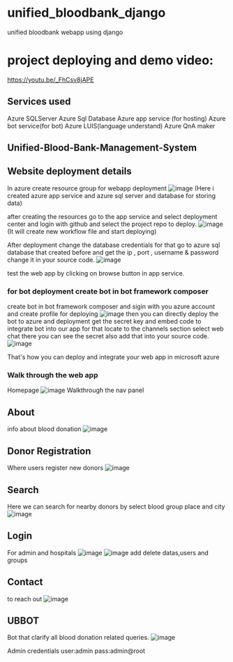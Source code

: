 # unified_bloodbank_django
unified bloodbank webapp using django

# project deploying and demo video:
https://youtu.be/_FhCsv8jAPE

## Services used
Azure SQLServer
Azure Sql Database
Azure app service (for hosting)
Azure bot service(for bot)
Azure LUIS(language understand)
Azure QnA maker

## Unified-Blood-Bank-Management-System
## Website deployment details
In azure create resource group for webapp deployment 
![image](https://user-images.githubusercontent.com/39452651/168438978-5a750c7f-082f-4713-a2a0-cd3381ddf9cc.png)
(Here i created azure app service and azure sql server and database for storing data)

after creating the resources go to the app service and select deployment center and login with github and select the project repo to deploy.
![image](https://user-images.githubusercontent.com/39452651/168439122-050a4554-c7bd-4275-b55a-462502969c4d.png)
(It will create new workflow file and start deploying)

After deployment change the database credentials for that go to azure sql database that created before and get the ip , port , username & password change it in your source code.
![image](https://user-images.githubusercontent.com/39452651/168439253-0d737be5-4bbc-4c23-8777-a7c6c4db6c3c.png)

test the web app by clicking on browse button in app service.
### for bot deployment create bot in bot framework composer
create bot in bot framework composer and sigin with you azure account and create profile for deploying
![image](https://user-images.githubusercontent.com/39452651/168439319-ed3a0596-ffe9-4051-9965-6632919310fe.png)
then you can directly deploy the bot to azure and deployment get the secret key and embed code to integrate bot into our app for that locate to the channels section select web chat there you can see the secret also add that into your source code.
![image](https://user-images.githubusercontent.com/39452651/168439464-e9f11f81-11ac-47a6-a29c-a4baf472203b.png)

That's how you can deploy and integrate your web app in microsoft azure

### Walk through the web app
Homepage
![image](https://user-images.githubusercontent.com/39452651/167288621-d187d47a-1d66-485b-ad84-58c31a5b105e.png)
Walkthrough the nav panel
## About
info about blood donation
![image](https://user-images.githubusercontent.com/39452651/167288703-4f93906f-c12f-494e-8703-c824e35a446b.png)

## Donor Registration
Where users register new donors
![image](https://user-images.githubusercontent.com/39452651/167288743-1c7bb552-b4b3-4557-a5ce-862214b23e9f.png)

## Search
Here we can search for nearby donors by select blood group place and city
![image](https://user-images.githubusercontent.com/39452651/167288815-d41426fc-67a5-48d8-8619-b241c0c3e0a4.png)

## Login
For admin and hospitals
![image](https://user-images.githubusercontent.com/39452651/167288839-2b675bbe-0fdc-488f-b157-f9d25fdb4738.png)
![image](https://user-images.githubusercontent.com/39452651/167288873-36c96f02-dec2-437f-8f6b-3d2fd64fc9fd.png)
add delete datas,users and groups

## Contact
to reach out 
![image](https://user-images.githubusercontent.com/39452651/167288909-42f3f466-34ac-4151-9e9e-5762efa5ab6d.png)

## UBBOT
Bot that clarify all blood donation related queries.
![image](https://user-images.githubusercontent.com/39452651/167288953-27ecc350-245d-4a69-98fc-7aa48e67b549.png)

Admin credentials 
user:admin
pass:admin@root


